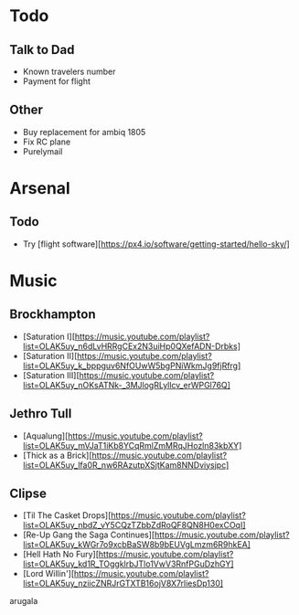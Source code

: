 # Todo
## Talk to Dad
  - Known travelers number
  - Payment for flight
## Other
  - Buy replacement for ambiq 1805
  - Fix RC plane
  - Purelymail

# Arsenal
## Todo
  - Try [flight software][https://px4.io/software/getting-started/hello-sky/]

# Music
## Brockhampton
  - [Saturation I][https://music.youtube.com/playlist?list=OLAK5uy_n6dLvHRRgCEx2N3uiHp0QXefADN-Drbks]
  - [Saturation II][https://music.youtube.com/playlist?list=OLAK5uy_k_bppguv6NfOUwW5bgPNiWkmJg9fjRfrg]
  - [Saturation III][https://music.youtube.com/playlist?list=OLAK5uy_nOKsATNk-_3MJlogRLyllcv_erWPGl76Q]
## Jethro Tull
  - [Aqualung][https://music.youtube.com/playlist?list=OLAK5uy_mVJaT1iKb8YCqRmlZmMRqJHozln83kbXY]
  - [Thick as a Brick][https://music.youtube.com/playlist?list=OLAK5uy_lfa0R_nw6RAzutpXSjtKam8NNDviysjpc]
## Clipse
  - [Til The Casket Drops][https://music.youtube.com/playlist?list=OLAK5uy_nbdZ_vY5CQzTZbbZdRoQF8QN8H0exCOqI]
  - [Re-Up Gang the Saga Continues][https://music.youtube.com/playlist?list=OLAK5uy_kWGr7o9xcbBaSW8b9bEUVgLmzm6R9hkEA]
  - [Hell Hath No Fury][https://music.youtube.com/playlist?list=OLAK5uy_kd1R_TOggklrbJTlo1VwV3RnfPGuDzhGY]
  - [Lord Willin'][https://music.youtube.com/playlist?list=OLAK5uy_nziicZNRJrGTXTB16ojV8X7rliesDp130]


arugala
